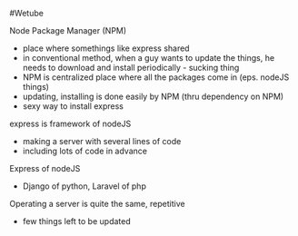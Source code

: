 #Wetube

Node Package Manager (NPM)

- place where somethings like express shared
- in conventional method, when a guy wants to update the things,
  he needs to download and install periodically - sucking thing
- NPM is centralized place where all the packages come in (eps. nodeJS things)
- updating, installing is done easily by NPM (thru dependency on NPM)
- sexy way to install express

express is framework of nodeJS

- making a server with several lines of code
- including lots of code in advance

Express of nodeJS

- Django of python, Laravel of php

Operating a server is quite the same, repetitive

- few things left to be updated
